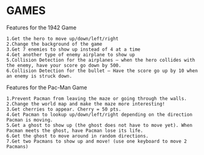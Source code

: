 # GAMES
Features for the 1942 Game

    1.Get the hero to move up/down/left/right
    2.Change the background of the game
    3.Get 7 enemies to show up instead of 4 at a time
    4.Get another type of enemy airplane to show up
    5.Collision Detection for the airplanes – when the hero collides with the enemy, have your score go down by 500.
    6.Collision Detection for the bullet – Have the score go up by 10 when an enemy is struck down.



Features for the Pac-Man Game

    1.Prevent Pacman from leaving the maze or going through the walls.
    2.Change the world map and make the maze more interesting!
    3.Get cherries to appear. Cherry = 50 pts.
    4.Get Pacman to lookup up/down/left/right depending on the direction Pacman is moving.
    5.Get a ghost to show up (the ghost does not have to move yet). When Pacman meets the ghost, have Pacman lose its life.
    6.Get the ghost to move around in random directions.
    7.Get two Pacmans to show up and move! (use one keyboard to move 2 Pacmans)